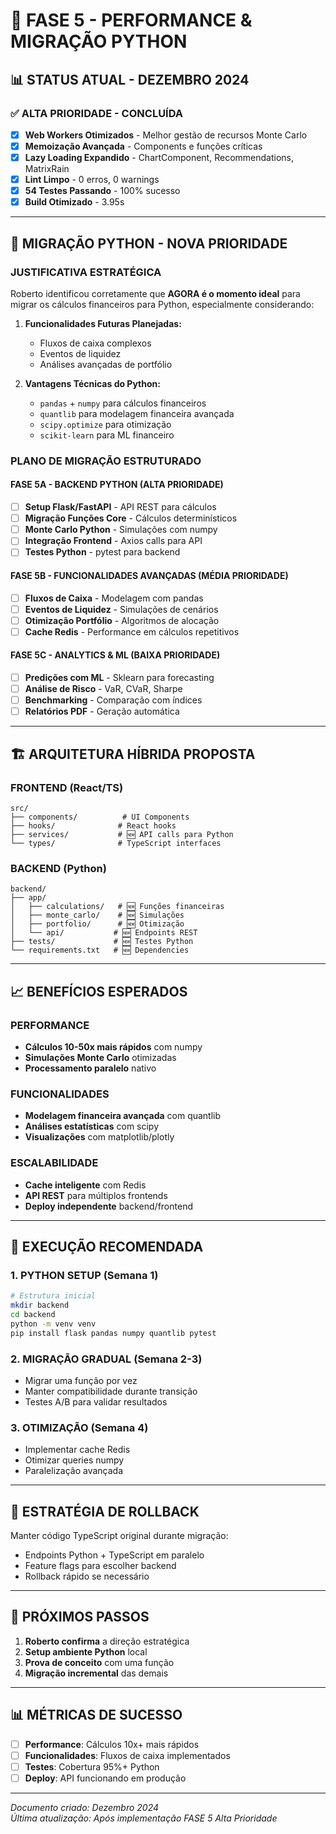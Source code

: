 # 🚀 FASE 5 - PERFORMANCE & MIGRAÇÃO PYTHON

## 📊 **STATUS ATUAL - DEZEMBRO 2024**

### ✅ **ALTA PRIORIDADE - CONCLUÍDA**
- [x] **Web Workers Otimizados** - Melhor gestão de recursos Monte Carlo
- [x] **Memoização Avançada** - Components e funções críticas
- [x] **Lazy Loading Expandido** - ChartComponent, Recommendations, MatrixRain
- [x] **Lint Limpo** - 0 erros, 0 warnings
- [x] **54 Testes Passando** - 100% sucesso
- [x] **Build Otimizado** - 3.95s

---

## 🐍 **MIGRAÇÃO PYTHON - NOVA PRIORIDADE**

### **JUSTIFICATIVA ESTRATÉGICA**
Roberto identificou corretamente que **AGORA é o momento ideal** para migrar os cálculos financeiros para Python, especialmente considerando:

1. **Funcionalidades Futuras Planejadas:**
   - Fluxos de caixa complexos
   - Eventos de liquidez
   - Análises avançadas de portfólio

2. **Vantagens Técnicas do Python:**
   - `pandas` + `numpy` para cálculos financeiros
   - `quantlib` para modelagem financeira avançada
   - `scipy.optimize` para otimização
   - `scikit-learn` para ML financeiro

### **PLANO DE MIGRAÇÃO ESTRUTURADO**

#### **FASE 5A - BACKEND PYTHON (ALTA PRIORIDADE)**
- [ ] **Setup Flask/FastAPI** - API REST para cálculos
- [ ] **Migração Funções Core** - Cálculos determinísticos
- [ ] **Monte Carlo Python** - Simulações com numpy
- [ ] **Integração Frontend** - Axios calls para API
- [ ] **Testes Python** - pytest para backend

#### **FASE 5B - FUNCIONALIDADES AVANÇADAS (MÉDIA PRIORIDADE)**  
- [ ] **Fluxos de Caixa** - Modelagem com pandas
- [ ] **Eventos de Liquidez** - Simulações de cenários
- [ ] **Otimização Portfólio** - Algoritmos de alocação
- [ ] **Cache Redis** - Performance em cálculos repetitivos

#### **FASE 5C - ANALYTICS & ML (BAIXA PRIORIDADE)**
- [ ] **Predições com ML** - Sklearn para forecasting
- [ ] **Análise de Risco** - VaR, CVaR, Sharpe
- [ ] **Benchmarking** - Comparação com índices
- [ ] **Relatórios PDF** - Geração automática

---

## 🏗️ **ARQUITETURA HÍBRIDA PROPOSTA**

### **FRONTEND (React/TS)**
```
src/
├── components/          # UI Components
├── hooks/              # React hooks
├── services/           # 🆕 API calls para Python
└── types/              # TypeScript interfaces
```

### **BACKEND (Python)**
```
backend/
├── app/
│   ├── calculations/   # 🆕 Funções financeiras
│   ├── monte_carlo/    # 🆕 Simulações
│   ├── portfolio/      # 🆕 Otimização
│   └── api/           # 🆕 Endpoints REST
├── tests/             # 🆕 Testes Python
└── requirements.txt   # 🆕 Dependencies
```

---

## 📈 **BENEFÍCIOS ESPERADOS**

### **PERFORMANCE**
- **Cálculos 10-50x mais rápidos** com numpy
- **Simulações Monte Carlo** otimizadas 
- **Processamento paralelo** nativo

### **FUNCIONALIDADES**
- **Modelagem financeira avançada** com quantlib
- **Análises estatísticas** com scipy
- **Visualizações** com matplotlib/plotly

### **ESCALABILIDADE**  
- **Cache inteligente** com Redis
- **API REST** para múltiplos frontends
- **Deploy independente** backend/frontend

---

## 🎯 **EXECUÇÃO RECOMENDADA**

### **1. PYTHON SETUP (Semana 1)**
```bash
# Estrutura inicial
mkdir backend
cd backend
python -m venv venv
pip install flask pandas numpy quantlib pytest
```

### **2. MIGRAÇÃO GRADUAL (Semana 2-3)**
- Migrar uma função por vez
- Manter compatibilidade durante transição
- Testes A/B para validar resultados

### **3. OTIMIZAÇÃO (Semana 4)**
- Implementar cache Redis
- Otimizar queries numpy
- Paralelização avançada

---

## 🔄 **ESTRATÉGIA DE ROLLBACK**

Manter código TypeScript original durante migração:
- Endpoints Python + TypeScript em paralelo
- Feature flags para escolher backend
- Rollback rápido se necessário

---

## 🚀 **PRÓXIMOS PASSOS**

1. **Roberto confirma** a direção estratégica
2. **Setup ambiente Python** local
3. **Prova de conceito** com uma função
4. **Migração incremental** das demais

---

## 📊 **MÉTRICAS DE SUCESSO**

- [ ] **Performance**: Cálculos 10x+ mais rápidos
- [ ] **Funcionalidades**: Fluxos de caixa implementados
- [ ] **Testes**: Cobertura 95%+ Python
- [ ] **Deploy**: API funcionando em produção

---

*Documento criado: Dezembro 2024*  
*Última atualização: Após implementação FASE 5 Alta Prioridade* 